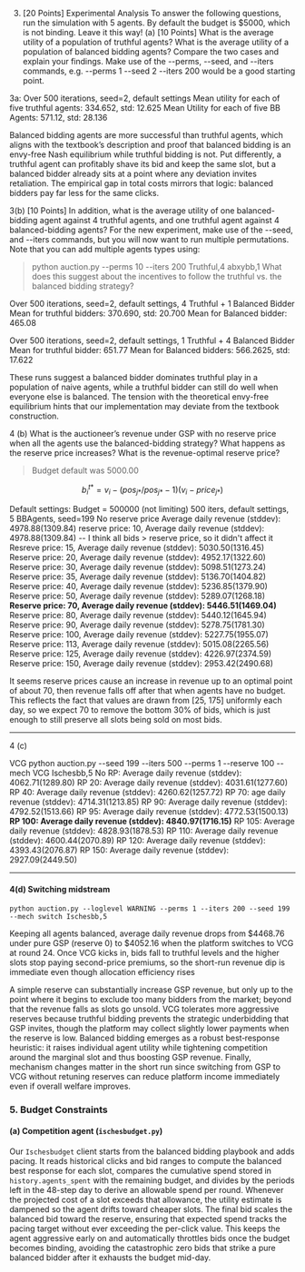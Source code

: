 3. [20 Points] Experimental Analysis
To answer the following questions, run the simulation with 5 agents. By default
the budget is $5000, which is not binding. Leave it this way!
(a) [10 Points] What is the average utility of a population of truthful agents? What is the
average utility of a population of balanced bidding agents? Compare the two cases and
explain your findings.
Make use of the --perms, --seed, and --iters commands, e.g. --perms 1 --seed 2
--iters 200 would be a good starting point.

3a: 
Over 500 iterations, seed=2, default settings
Mean utility for each of five truthful agents: $334.652$, std: $12.625$
Mean Utility for each of five BB Agents:  571.12, std: 28.136

Balanced bidding agents are more successful than truthful agents, which aligns with the textbook’s description and proof that balanced bidding is an envy-free Nash equilibrium while truthful bidding is not. Put differently, a truthful agent can profitably shave its bid and keep the same slot, but a balanced bidder already sits at a point where any deviation invites retaliation. The empirical gap in total costs mirrors that logic: balanced bidders pay far less for the same clicks.


3(b) [10 Points] In addition, what is the average utility of one balanced-bidding agent against
4 truthful agents, and one truthful agent against 4 balanced-bidding agents? For the
new experiment, make use of the --seed, and --iters commands, but you will now
want to run multiple permutations. Note that you can add multiple agents types using:
> python auction.py --perms 10 --iters 200 Truthful,4 abxybb,1
What does this suggest about the incentives to follow the truthful vs. the balanced bidding
strategy?

Over 500 iterations, seed=2, default settings, 4 Truthful + 1 Balanced Bidder
Mean for truthful bidders:  370.690, std:  20.700
Mean for Balanced bidder: 465.08

Over 500 iterations, seed=2, default settings, 1 Truthful + 4 Balanced Bidder
Mean for truthful bidder:  651.77
Mean for Balanced bidders:  566.2625, std: 17.622

These runs suggest a balanced bidder dominates truthful play in a population of naive agents, while a truthful bidder can still do well when everyone else is balanced. The tension with the theoretical envy-free equilibrium hints that our implementation may deviate from the textbook construction.

4 (b)
What is the auctioneer’s revenue under GSP with no reserve price when
all the agents use the balanced-bidding strategy? What happens as the reserve price
increases? What is the revenue-optimal reserve price?

> Budget default was 5000.00

$$
b_i^{t*} = v_i - (pos_{j*}/pos_{j*}-1)(v_i - price_{j*})
$$

Default settings: Budget = 500000 (not limiting)
500 iters, default settings, 5 BBAgents, seed=199
No reserve price Average daily revenue (stddev): $4978.88 ($1309.84)
reserve price: 10, Average daily revenue (stddev): $4978.88 ($1309.84) -- I think all bids > reserve price, so it didn't affect it
Resreve price: 15, Average daily revenue (stddev): $5030.50 ($1316.45)
Reserve price: 20, Average daily revenue (stddev): $4952.17 ($1322.60)
Reserve price: 30, Average daily revenue (stddev): $5098.51 ($1273.24)
Reserve price: 35, Average daily revenue (stddev): $5136.70 ($1404.82)
Reserve price: 40, Average daily revenue (stddev): $5236.85 ($1379.90)
Reserve price: 50, Average daily revenue (stddev): $5289.07 ($1268.18)
**Reserve price: 70, Average daily revenue (stddev): $5446.51 ($1469.04)**
Reserve price: 80, Average daily revenue (stddev): $5440.12 ($1645.94)
Reserve price: 90, Average daily revenue (stddev): $5278.75 ($1781.30)
Reserve price: 100, Average daily revenue (stddev): $5227.75 ($1955.07)
Reserve price: 113, Average daily revenue (stddev): $5015.08 ($2265.56)
Reserve price: 125, Average daily revenue (stddev): $4226.97 ($2374.59)
Reserve price: 150, Average daily revenue (stddev): $2953.42 ($2490.68)

It seems reserve prices cause an increase in revenue up to an optimal point of about 70, then revenue falls off after that when agents have no budget. This reflects the fact that values are drawn from \[25, 175\] uniformly each day, so we expect 70 to remove the bottom 30% of bids, which is just enough to still preserve all slots being sold on most bids. 

---

4 (c)

VCG
python auction.py --seed 199 --iters 500 --perms 1  --reserve 100 --mech VCG Ischesbb,5
No RP: Average daily revenue (stddev): $4062.71 ($1289.80)
RP 20: Average daily revenue (stddev): $4031.61 ($1277.60)
RP 40: Average daily revenue (stddev): $4260.62 ($1257.72)
RP 70: age daily revenue (stddev): $4714.31 ($1213.85)
RP 90: Average daily revenue (stddev): $4792.52 ($1513.66)
RP 95: Average daily revenue (stddev): $4772.53 ($1500.13)
**RP 100: Average daily revenue (stddev): $4840.97 ($1716.15)**
RP 105: Average daily revenue (stddev): $4828.93 ($1878.53)
RP 110: Average daily revenue (stddev): $4600.44 ($2070.89)
RP 120: Average daily revenue (stddev): $4393.43 ($2076.87)
RP 150: Average daily revenue (stddev): $2927.09 ($2449.50)

---

#### 4(d) Switching midstream  
`python auction.py --loglevel WARNING --perms 1 --iters 200 --seed 199 --mech switch Ischesbb,5`

Keeping all agents balanced, average daily revenue drops from \$4468.76 under pure GSP (reserve 0) to \$4052.16 when the platform switches to VCG at round 24. Once VCG kicks in, bids fall to truthful levels and the higher slots stop paying second-price premiums, so the short-run revenue dip is immediate even though allocation efficiency rises

A simple reserve can substantially increase GSP revenue, but only up to the point where it begins to exclude too many bidders from the market; beyond that the revenue falls as slots go unsold. VCG tolerates more aggressive reserves because truthful bidding prevents the strategic underbidding that GSP invites, though the platform may collect slightly lower payments when the reserve is low. Balanced bidding emerges as a robust best‑response heuristic: it raises individual agent utility while tightening competition around the marginal slot and thus boosting GSP revenue. Finally, mechanism changes matter in the short run since switching from GSP to VCG without retuning reserves can reduce platform income immediately even if overall welfare improves.  


### 5. Budget Constraints
#### (a) Competition agent (`ischesbudget.py`)
Our `Ischesbudget` client starts from the balanced bidding playbook and adds pacing. It reads historical clicks and bid ranges to compute the balanced best response for each slot, compares the cumulative spend stored in `history.agents_spent` with the remaining budget, and divides by the periods left in the 48-step day to derive an allowable spend per round. Whenever the projected cost of a slot exceeds that allowance, the utility estimate is dampened so the agent drifts toward cheaper slots. The final bid scales the balanced bid toward the reserve, ensuring that expected spend tracks the pacing target without ever exceeding the per-click value. This keeps the agent aggressive early on and automatically throttles bids once the budget becomes binding, avoiding the catastrophic zero bids that strike a pure balanced bidder after it exhausts the budget mid-day.




